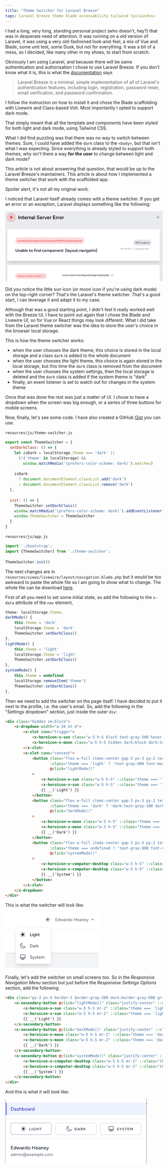 ```yaml
---
title: "Theme Switcher for Laravel Breeze"
tags: laravel breeze theme blade accessability tailwind tailwindcss
---
```


I had a long, very long, standing personal project (who doesn't, hey?) that was in desperate need
of attention. It was running on a old version of Laravel, it was using a very old-fashioned look-and-feel,
a mix of Vue and Blade, some unit test, some Dusk, but not for everything. It was a bit of a mess, so I decided,
like many other in my shoes, to start from scratch.

Obviously I am using Laravel, and because there will be same authentication and authorisation I chose to use
Laravel Breeze. If you don't know what it is, this is what the [documentation](https://laravel.com/docs/11.x/starter-kits#laravel-breeze) says
> Laravel Breeze is a minimal, simple implementation of all of Laravel's authentication features, including login,
> registration, password reset, email verification, and password confirmation.

I follow the instruction on how to install it and chose the Blade scaffolding with Livewire and Class-based Volt.
Most importantly I opted to support dark mode. 

That simply meant that all the template and components have been styled for both light and dark mode, using Tailwind CSS.

What I did find puzzling was that there was no way to switch between themes. Sure, I could have added the `dark` class
to the `<body>`, but that isn't what I was expecting. Since everything is already styled to support both themes, why
isn't there a way **for the user** to change between light and dark mode?

This article is not about answering that question, that would be up to the Laravel Breeze's maintainers.
This article is about how I implemented a theme switcher that work with the scaffolded app.

Spoiler alert, it's not all my original work.

I noticed that Laravel itself already comes with a theme switcher. If you get an error or an exception, Laravel displays
something like the following:

<img src="/assets/images/laravel-exception-screen.png" alt="Screenshot of how Laravel renders an error or exception"/>

Did you notice the little sun icon (or moon icon if you're using dark mode) on the top-right corner? That's the Laravel's
theme switcher. That's a good start, I can leverage it and adapt it to my case.

Although that was a good starting point, I didn't feel it really worked well with the Breeze UI. I have to point out
again that I chose the Blade and Livewire UI, so for Vue or React things may look different. What I did take from the
Laravel theme switcher was the idea to store the user's choice in the browser local storage.

This is how the theme switcher works:
- when the user chooses the dark theme, this choice is stored in the local storage and a class `dark` is added to the whole
document
- when the user chooses the light theme, this choice is again stored in the local storage, but this time the `dark` class
is removed from the document
- when the user chooses the system settings, then the local storage is deleted and the `dark` class is added if the
system theme is "dark"
- finally, an event listener is set to watch out for changes in the system theme

Once that was done the rest was just a matter of UI. I chose to have a dropdown when the screen was big enough, or
a series of three buttons for mobile screens.

Now, finally, let's see some code. I have also created a GitHub 
[Gist](https://gist.github.com/troccoli/f5b46db807faa05abeb5c25a1cc648a1)
you can use.

`resources/js/theme-switcher.js`
```js
export const ThemeSwitcher = {
  setDarkClass: () => {
    let isDark = localStorage.theme === 'dark' ||
      (!('theme' in localStorage) &&
        window.matchMedia('(prefers-color-scheme: dark)').matches)

    isDark
      ? document.documentElement.classList.add('dark')
      : document.documentElement.classList.remove('dark')
  },

  init: () => {
    ThemeSwitcher.setDarkClass()
    window.matchMedia('(prefers-color-scheme: dark)').addEventListener('change', ThemeSwitcher.setDarkClass)
    window.ThemeSwitcher = ThemeSwitcher
  }
}
```

`resources/js/app.js`
```js
import './bootstrap';
import {ThemeSwitcher} from './theme-switcher';

ThemeSwitcher.init()
```

The next changes are in `resources/views/livewire/layout/navigation.blade.php` but it would be too awkward to paste the
whole file so I am going to show what to change. The whole file can be download 
[here](https://gist.github.com/troccoli/f5b46db807faa05abeb5c25a1cc648a1#file-navigation-blade-php).

First of all you need to set some initial state, so add the following to the `x-data` attribute of the `nav` element,
```js
theme: localStorage.theme,
darkMode() {
    this.theme = 'dark'
    localStorage.theme = 'dark'
    ThemeSwitcher.setDarkClass()
},
lightMode() {
    this.theme = 'light'
    localStorage.theme = 'light'
    ThemeSwitcher.setDarkClass()
},
systemMode() {
    this.theme = undefined
    localStorage.removeItem('theme')
    ThemeSwitcher.setDarkClass()
},
```

Then we need to add the switcher on the page itself. I have decided to put it next to the profile, i.e. the user's
email. So, add the following in the "Settings dropdown" section, just inside the outer `div`:
```html
<div class="hidden sm:block">
    <x-dropdown width="w-28 mt-4">
        <x-slot name="trigger">
            <x-heroicon-s-sun class="w-5 h-5 block text-gray-500 hover:text-gray-700 dark:hidden"/>
            <x-heroicon-s-moon class="w-5 h-5 hidden dark:block dark:text-gray-400 dark:hover:text-gray-300"/>
        </x-slot>
        <x-slot name="content">
            <button class="flex w-full items-center gap-3 px-3 py-2 text-start text-sm leading-5 hover:bg-gray-100 dark:hover:bg-gray-800 focus:outline-none focus:bg-gray-100 dark:focus:bg-gray-800 transition duration-150 ease-in-out"
                    :class="theme === 'light' ? 'text-gray-900 font-medium' : 'text-gray-700 font-normal dark:text-gray-400 dark:font-normal'"
                    @click="lightMode()"
            >
                <x-heroicon-o-sun class="w-5 h-5" ::class="theme === 'light' ? 'hidden' : 'block'"/>
                <x-heroicon-s-sun class="w-5 h-5" ::class="theme === 'light' ? 'block' : 'hidden'"/>
                {{ __('Light') }}
            </button>
            <button class="flex w-full items-center gap-3 px-3 py-2 text-start text-sm leading-5 hover:bg-gray-100 dark:hover:bg-gray-800 focus:outline-none focus:bg-gray-100 dark:focus:bg-gray-800 transition duration-150 ease-in-out"
                    :class="theme === 'dark' ? 'dark:text-gray-100 dark:font-medium' : 'text-gray-700 font-normal dark:text-gray-400 dark:font-normal'"
                    @click="darkMode()"
            >
                <x-heroicon-o-moon class="w-5 h-5" ::class="theme === 'dark' ? 'hidden' : 'block'"/>
                <x-heroicon-s-moon class="w-5 h-5" ::class="theme === 'dark' ? 'block' : 'hidden'"/>
                {{ __('Dark') }}
            </button>
            <button class="flex w-full items-center gap-3 px-3 py-2 text-start text-sm leading-5 hover:bg-gray-100 dark:hover:bg-gray-800 focus:outline-none focus:bg-gray-100 dark:focus:bg-gray-800 transition duration-150 ease-in-out"
                    :class="theme === undefined ? 'text-gray-900 font-medium dark:text-gray-100 dark:font-medium' : 'text-gray-700 font-normal dark:text-gray-400 dark:font-normal'"
                    @click="systemMode()"
            >
                <x-heroicon-o-computer-desktop class="w-5 h-5" ::class="theme === undefined ? 'hidden' : 'block'"/>
                <x-heroicon-s-computer-desktop class="w-5 h-5" ::class="theme === undefined  ? 'block' : 'hidden'"/>
                {{ __('System') }}
            </button>
        </x-slot>
    </x-dropdown>
</div>
```
This is what the switcher will look like:

<img src="/assets/images/theme-switcher-on-large-screen.png" alt="Screenshot of how the theme switcher appears on large screens"/>

Finally, let's add the switcher on small screens too. So in the *Responsive Navigation Menu* section but just before
the *Responsive Settings Options* section, add the following:
```html
<div class="py-3 px-4 border-t border-gray-200 dark:border-gray-600 grid grid-cols-3 gap-3 sm:hidden">
    <x-secondary-button @click="lightMode()" class="justify-center" ::class="theme === 'light' ? 'border-gray-400' : ''">
        <x-heroicon-o-sun class="w-5 h-5 mr-2" ::class="theme === 'light' ? 'hidden' : 'block'"/>
        <x-heroicon-s-sun class="w-5 h-5 mr-2" ::class="theme === 'light' ? 'block' : 'hidden'"/>
        {{ __('Light') }}
    </x-secondary-button>
    <x-secondary-button @click="darkMode()" class="justify-center" ::class="theme === 'dark' ? 'dark:border-white' : ''">
        <x-heroicon-o-moon class="w-5 h-5 mr-2" ::class="theme === 'dark' ? 'hidden' : 'block'"/>
        <x-heroicon-s-moon class="w-5 h-5 mr-2" ::class="theme === 'dark' ? 'block' : 'hidden'"/>
        {{ __('Dark') }}
    </x-secondary-button>
    <x-secondary-button @click="systemMode()" class="justify-center" ::class="theme === undefined ? 'border-gray-400 dark:border-white' : ''">
        <x-heroicon-o-computer-desktop class="w-5 h-5 mr-2" ::class="theme === undefined ? 'hidden' : 'block'"/>
        <x-heroicon-s-computer-desktop class="w-5 h-5 mr-2" ::class="theme === undefined ? 'block' : 'hidden'"/>
        {{ __('System') }}
    </x-secondary-button>
</div>
```
 And this is what it will look like:

 <img src="/assets/images/theme-switcher-on-small-screen.png" alt="Screenshot of how the theme switcher appears on small screens"/>

